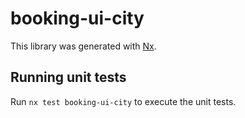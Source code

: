 # booking-ui-city

This library was generated with [Nx](https://nx.dev).

## Running unit tests

Run `nx test booking-ui-city` to execute the unit tests.
